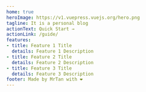 ```yaml
---
home: true
heroImage: https://v1.vuepress.vuejs.org/hero.png
tagline: It is a personal blog
actionText: Quick Start →
actionLink: /guide/
features:
- title: Feature 1 Title
  details: Feature 1 Description
- title: Feature 2 Title
  details: Feature 2 Description
- title: Feature 3 Title
  details: Feature 3 Description
footer: Made by MrTan with ❤️
---
```

